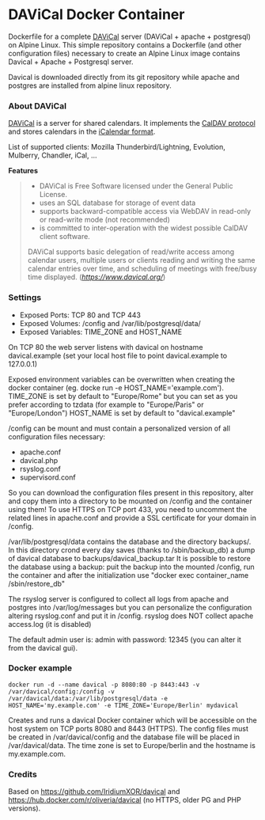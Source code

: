 # DAViCal Docker Container
Dockerfile for a complete [DAViCal](https://www.davical.org/) server (DAViCal + apache + postgresql) on Alpine Linux.
This simple repository contains a Dockerfile (and other configuration files) necessary to create an Alpine Linux image contains Davical + Apache + Postgresql server.

Davical is downloaded directly from its git repository while apache and postgres are installed from alpine linux repository.

### About DAViCal
[DAViCal](https://www.davical.org/) is a server for shared calendars. It implements the [CalDAV protocol](https://wikipedia.org/wiki/CalDAV) and stores calendars in the [iCalendar format](https://wikipedia.org/wiki/ICalendar).

List of supported clients: Mozilla Thunderbird/Lightning, Evolution, Mulberry, Chandler, iCal, ...

**Features**
>    - DAViCal is Free Software licensed under the General Public License.
>    - uses an SQL database for storage of event data
>    - supports backward-compatible access via WebDAV in read-only or read-write mode (not recommended)
>    - is committed to inter-operation with the widest possible CalDAV client software.
>
>DAViCal supports basic delegation of read/write access among calendar users, multiple users or clients reading and writing the same calendar entries over time, and scheduling of meetings with free/busy time displayed.
(*https://www.davical.org/*)

### Settings
- Exposed Ports: TCP 80 and TCP 443
- Exposed Volumes: /config and /var/lib/postgresql/data/
- Exposed Variables: TIME_ZONE and HOST_NAME

On TCP 80 the web server listens with davical on hostname davical.example (set your local host file to point davical.example to 127.0.0.1)

Exposed environment variables can be overwritten when creating the docker container (eg. docke run -e HOST_NAME='example.com').
TIME_ZONE is set by default to "Europe/Rome" but you can set as you prefer according to tzdata (for example to "Europe/Paris" or "Europe/London")
HOST_NAME is set by default to "davical.example" 

/config can be mount and must contain a personalized version of all configuration files necessary:

- apache.conf
- davical.php 
- rsyslog.conf
- supervisord.conf

So you can download the configuration files present in this repository, alter and copy them into a directory to be mounted on /config and the container using them!
To use HTTPS on TCP port 433, you need to uncomment the related lines in apache.conf and provide a SSL certificate for your domain in /config.

/var/lib/postgresql/data contains the database and the directory backups/. In this directory crond every day saves (thanks to /sbin/backup_db) a dump of davical database to backups/davical_backup.tar
It is possible to restore the database using a backup: puit the backup into the mounted /config, run the container and after the initialization use "docker exec container_name /sbin/restore_db"

The rsyslog server is configured to collect all logs from apache and postgres into /var/log/messages but you can personalize the configuration altering rsyslog.conf and put it in /config. rsyslog does NOT collect apache access.log (it is disabled)

The default admin user is: admin with password: 12345 (you can alter it from the davical gui).

### Docker example
```
docker run -d --name davical -p 8080:80 -p 8443:443 -v /var/davical/config:/config -v /var/davical/data:/var/lib/postgresql/data -e HOST_NAME='my.example.com' -e TIME_ZONE='Europe/Berlin' mydavical
```
Creates and runs a davical Docker container which will be accessible on the host system on TCP ports 8080 and 8443 (HTTPS).
The config files must be created in /var/davical/config and the database file will be placed in /var/davical/data.
The time zone is set to Europe/berlin and the hostname is my.example.com.

### Credits
Based on https://github.com/IridiumXOR/davical and https://hub.docker.com/r/oliveria/davical (no HTTPS, older PG and PHP versions).
